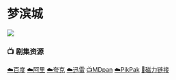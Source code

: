 # 梦滨城
![](/image/梦滨城.jpg)

### 📺 剧集资源 <Badge type="warning" text="漫迪MDsub" />

[☁️百度](https://pan.baidu.com/s/16l9mJGMJMeWtavfqkciRmQ?pwd=xctk) [☁️阿里](https://www.alipan.com/s/QTJUhZz7ziG) [☁️夸克](https://pan.quark.cn/s/b8adf72340cf) [☁️迅雷](https://pan.xunlei.com/s/VNnhIWvjLisABwq0eExYUQ_4A1?pwd=92vs#) [📺MDpan](https://pan.mdsub.top/%E6%A2%A6%E6%BB%A8%E5%9F%8E) [☁️PikPak](https://mypikpak.com/s/VNmWUmqibvU9Qf5govBNZ-vso1) [🧲磁力链接](magnet:?xt=urn:btih:d111927cb502fa16299cd7245e410c5174cfb16)